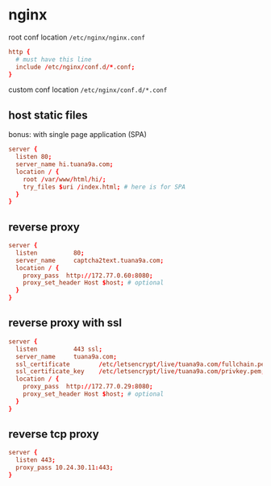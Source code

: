# nginx

root conf location `/etc/nginx/nginx.conf`

```conf
http {
  # must have this line
  include /etc/nginx/conf.d/*.conf;
}
```

custom conf location `/etc/nginx/conf.d/*.conf`

## host static files

bonus: with single page application (SPA)

```conf
server {
  listen 80;
  server_name hi.tuana9a.com;
  location / {
    root /var/www/html/hi/;
    try_files $uri /index.html; # here is for SPA
  }
}
```

## reverse proxy

```conf
server {
  listen          80;
  server_name     captcha2text.tuana9a.com;
  location / {
    proxy_pass  http://172.77.0.60:8080;
    proxy_set_header Host $host; # optional
  }
}
```

## reverse proxy with ssl

```conf
server {
  listen          443 ssl;
  server_name     tuana9a.com;
  ssl_certificate        /etc/letsencrypt/live/tuana9a.com/fullchain.pem;
  ssl_certificate_key    /etc/letsencrypt/live/tuana9a.com/privkey.pem;
  location / {
    proxy_pass  http://172.77.0.29:8080;
    proxy_set_header Host $host; # optional
  }
}
```

## reverse tcp proxy

```conf
server {
  listen 443;
  proxy_pass 10.24.30.11:443;
}
```
